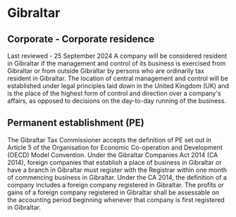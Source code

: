# Gibraltar
## Corporate - Corporate residence
Last reviewed - 25 September 2024
A company will be considered resident in Gibraltar if the management and control of its business is exercised from Gibraltar or from outside Gibraltar by persons who are ordinarily tax resident in Gibraltar.
The location of central management and control will be established under legal principles laid down in the United Kingdom (UK) and is the place of the highest form of control and direction over a company's affairs, as opposed to decisions on the day-to-day running of the business.
## Permanent establishment (PE)
The Gibraltar Tax Commissioner accepts the definition of PE set out in Article 5 of the Organisation for Economic Co-operation and Development (OECD) Model Convention.
Under the Gibraltar Companies Act 2014 (CA 2014), foreign companies that establish a place of business in Gibraltar or have a branch in Gibraltar must register with the Registrar within one month of commencing business in Gibraltar. Under the CA 2014, the definition of a company includes a foreign company registered in Gibraltar. The profits or gains of a foreign company registered in Gibraltar shall be assessable on the accounting period beginning whenever that company is first registered in Gibraltar.
